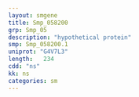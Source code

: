 ```yaml
---
layout: smgene
title: Smp_058200
grp: Smp_05
description: "hypothetical protein"
smp: Smp_058200.1
uniprot: "G4V7L3"
length:   234
cdd: "ns"
kk: ns
categories: sm
---
```

